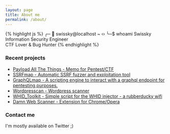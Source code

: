 ```yaml
---
layout: page
title: About me
permalink: /about/
---
```


{% highlight js %}
╭─ 👻  swissky@localhost ~ ‹›
╰─$ whoami
Swissky  
Information Security Engineer  
CTF Lover & Bug Hunter
{% endhighlight %}


### Recent projects
 - [Payload All The Things - Memo for Pentest/CTF](https://github.com/swisskyrepo/PayloadsAllTheThings)
 - [SSRFmap - Automatic SSRF fuzzer and exploitation tool](https://github.com/swisskyrepo/SSRFmap)
 - [GraphQLmap - A scripting engine to interact with a graphql endpoint for pentesting purposes.](https://github.com/swisskyrepo/GraphQLmap)
 - [Wordpresscan - Wordpress scanner](https://github.com/swisskyrepo/Wordpresscan)
 - [WHID_Toolkit - Simple script for the WHID injector - a rubberducky wifi](https://github.com/swisskyrepo/WHID_Toolkit)
 - [Damn Web Scanner - Extension for Chrome/Opera](https://github.com/swisskyrepo/DamnWebScanner)

### Contact me

I'm mostly available on Twitter ;)
